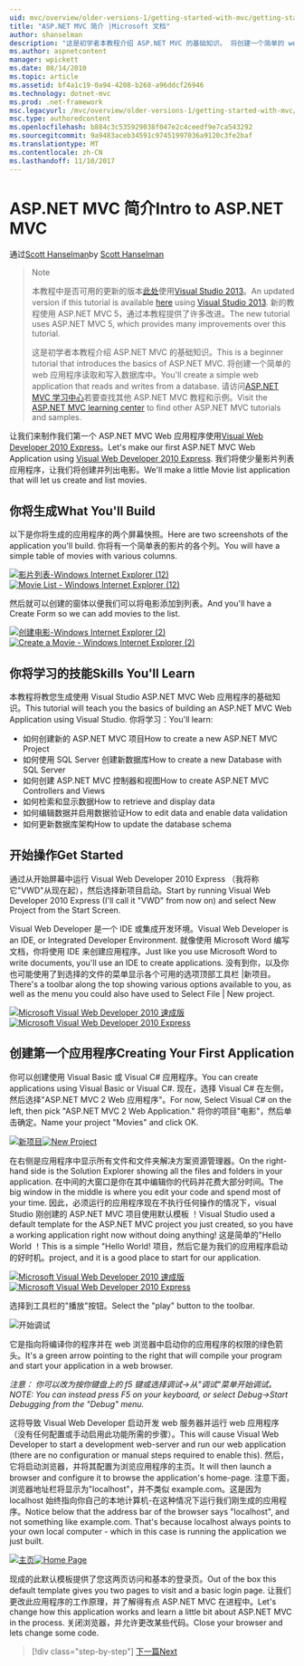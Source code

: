 ```yaml
---
uid: mvc/overview/older-versions-1/getting-started-with-mvc/getting-started-with-mvc-part1
title: "ASP.NET MVC 简介 |Microsoft 文档"
author: shanselman
description: "这是初学者本教程介绍 ASP.NET MVC 的基础知识。 将创建一个简单的 web 应用程序读取和写入数据库中。"
ms.author: aspnetcontent
manager: wpickett
ms.date: 08/14/2010
ms.topic: article
ms.assetid: bf4a1c19-0a94-4208-b268-a96ddcf26946
ms.technology: dotnet-mvc
ms.prod: .net-framework
msc.legacyurl: /mvc/overview/older-versions-1/getting-started-with-mvc/getting-started-with-mvc-part1
msc.type: authoredcontent
ms.openlocfilehash: b884c3c535929038f047e2c4ceedf9e7ca543292
ms.sourcegitcommit: 9a9483aceb34591c97451997036a9120c3fe2baf
ms.translationtype: MT
ms.contentlocale: zh-CN
ms.lasthandoff: 11/10/2017
---
```

<a name="intro-to-aspnet-mvc"></a><span data-ttu-id="a1897-104">ASP.NET MVC 简介</span><span class="sxs-lookup"><span data-stu-id="a1897-104">Intro to ASP.NET MVC</span></span>
====================
<span data-ttu-id="a1897-105">通过[Scott Hanselman](https://github.com/shanselman)</span><span class="sxs-lookup"><span data-stu-id="a1897-105">by [Scott Hanselman](https://github.com/shanselman)</span></span>

> > [!NOTE]
> > <span data-ttu-id="a1897-106">本教程中是否可用的更新的版本[此处](../../getting-started/introduction/getting-started.md)使用[Visual Studio 2013](https://www.microsoft.com/visualstudio/eng/2013-downloads)。</span><span class="sxs-lookup"><span data-stu-id="a1897-106">An updated version if this tutorial is available [here](../../getting-started/introduction/getting-started.md) using [Visual Studio 2013](https://www.microsoft.com/visualstudio/eng/2013-downloads).</span></span> <span data-ttu-id="a1897-107">新的教程使用 ASP.NET MVC 5，通过本教程提供了许多改进。</span><span class="sxs-lookup"><span data-stu-id="a1897-107">The new tutorial uses ASP.NET MVC 5, which provides many improvements over this tutorial.</span></span>
> 
> 
> <span data-ttu-id="a1897-108">这是初学者本教程介绍 ASP.NET MVC 的基础知识。</span><span class="sxs-lookup"><span data-stu-id="a1897-108">This is a beginner tutorial that introduces the basics of ASP.NET MVC.</span></span> <span data-ttu-id="a1897-109">将创建一个简单的 web 应用程序读取和写入数据库中。</span><span class="sxs-lookup"><span data-stu-id="a1897-109">You'll create a simple web application that reads and writes from a database.</span></span> <span data-ttu-id="a1897-110">请访问[ASP.NET MVC 学习中心](../../../index.md)若要查找其他 ASP.NET MVC 教程和示例。</span><span class="sxs-lookup"><span data-stu-id="a1897-110">Visit the [ASP.NET MVC learning center](../../../index.md) to find other ASP.NET MVC tutorials and samples.</span></span>


<span data-ttu-id="a1897-111">让我们来制作我们第一个 ASP.NET MVC Web 应用程序使用[Visual Web Developer 2010 Express](https://www.microsoft.com/express/Web/)。</span><span class="sxs-lookup"><span data-stu-id="a1897-111">Let's make our first ASP.NET MVC Web Application using [Visual Web Developer 2010 Express](https://www.microsoft.com/express/Web/).</span></span> <span data-ttu-id="a1897-112">我们将使少量影片列表应用程序，让我们将创建并列出电影。</span><span class="sxs-lookup"><span data-stu-id="a1897-112">We'll make a little Movie list application that will let us create and list movies.</span></span>

## <a name="what-youll-build"></a><span data-ttu-id="a1897-113">你将生成</span><span class="sxs-lookup"><span data-stu-id="a1897-113">What You'll Build</span></span>

<span data-ttu-id="a1897-114">以下是你将生成的应用程序的两个屏幕快照。</span><span class="sxs-lookup"><span data-stu-id="a1897-114">Here are two screenshots of the application you'll build.</span></span> <span data-ttu-id="a1897-115">你将有一个简单表的影片的各个列。</span><span class="sxs-lookup"><span data-stu-id="a1897-115">You will have a simple table of movies with various columns.</span></span>

<span data-ttu-id="a1897-116">[![影片列表-Windows Internet Explorer (12)](getting-started-with-mvc-part1/_static/image2.png)](getting-started-with-mvc-part1/_static/image1.png)</span><span class="sxs-lookup"><span data-stu-id="a1897-116">[![Movie List - Windows Internet Explorer (12)](getting-started-with-mvc-part1/_static/image2.png)](getting-started-with-mvc-part1/_static/image1.png)</span></span>

<span data-ttu-id="a1897-117">然后就可以创建的窗体以便我们可以将电影添加到列表。</span><span class="sxs-lookup"><span data-stu-id="a1897-117">And you'll have a Create Form so we can add movies to the list.</span></span>

<span data-ttu-id="a1897-118">[![创建电影-Windows Internet Explorer (2)](getting-started-with-mvc-part1/_static/image4.png)](getting-started-with-mvc-part1/_static/image3.png)</span><span class="sxs-lookup"><span data-stu-id="a1897-118">[![Create a Movie - Windows Internet Explorer (2)](getting-started-with-mvc-part1/_static/image4.png)](getting-started-with-mvc-part1/_static/image3.png)</span></span>

## <a name="skills-youll-learn"></a><span data-ttu-id="a1897-119">你将学习的技能</span><span class="sxs-lookup"><span data-stu-id="a1897-119">Skills You'll Learn</span></span>

<span data-ttu-id="a1897-120">本教程将教您生成使用 Visual Studio ASP.NET MVC Web 应用程序的基础知识。</span><span class="sxs-lookup"><span data-stu-id="a1897-120">This tutorial will teach you the basics of building an ASP.NET MVC Web Application using Visual Studio.</span></span> <span data-ttu-id="a1897-121">你将学习：</span><span class="sxs-lookup"><span data-stu-id="a1897-121">You'll learn:</span></span>

- <span data-ttu-id="a1897-122">如何创建新的 ASP.NET MVC 项目</span><span class="sxs-lookup"><span data-stu-id="a1897-122">How to create a new ASP.NET MVC Project</span></span>
- <span data-ttu-id="a1897-123">如何使用 SQL Server 创建新数据库</span><span class="sxs-lookup"><span data-stu-id="a1897-123">How to create a new Database with SQL Server</span></span>
- <span data-ttu-id="a1897-124">如何创建 ASP.NET MVC 控制器和视图</span><span class="sxs-lookup"><span data-stu-id="a1897-124">How to create ASP.NET MVC Controllers and Views</span></span>
- <span data-ttu-id="a1897-125">如何检索和显示数据</span><span class="sxs-lookup"><span data-stu-id="a1897-125">How to retrieve and display data</span></span>
- <span data-ttu-id="a1897-126">如何编辑数据并启用数据验证</span><span class="sxs-lookup"><span data-stu-id="a1897-126">How to edit data and enable data validation</span></span>
- <span data-ttu-id="a1897-127">如何更新数据库架构</span><span class="sxs-lookup"><span data-stu-id="a1897-127">How to update the database schema</span></span>

## <a name="get-started"></a><span data-ttu-id="a1897-128">开始操作</span><span class="sxs-lookup"><span data-stu-id="a1897-128">Get Started</span></span>

<span data-ttu-id="a1897-129">通过从开始屏幕中运行 Visual Web Developer 2010 Express （我将称它"VWD"从现在起），然后选择新项目启动。</span><span class="sxs-lookup"><span data-stu-id="a1897-129">Start by running Visual Web Developer 2010 Express (I'll call it "VWD" from now on) and select New Project from the Start Screen.</span></span>

<span data-ttu-id="a1897-130">Visual Web Developer 是一个 IDE 或集成开发环境。</span><span class="sxs-lookup"><span data-stu-id="a1897-130">Visual Web Developer is an IDE, or Integrated Developer Environment.</span></span> <span data-ttu-id="a1897-131">就像使用 Microsoft Word 编写文档，你将使用 IDE 来创建应用程序。</span><span class="sxs-lookup"><span data-stu-id="a1897-131">Just like you use Microsoft Word to write documents, you'll use an IDE to create applications.</span></span> <span data-ttu-id="a1897-132">没有到你，以及你也可能使用了到选择的文件的菜单显示各个可用的选项顶部工具栏 |新项目。</span><span class="sxs-lookup"><span data-stu-id="a1897-132">There's a toolbar along the top showing various options available to you, as well as the menu you could also have used to Select File | New project.</span></span>

<span data-ttu-id="a1897-133">[![Microsoft Visual Web Developer 2010 速成版](getting-started-with-mvc-part1/_static/image6.png)](getting-started-with-mvc-part1/_static/image5.png)</span><span class="sxs-lookup"><span data-stu-id="a1897-133">[![Microsoft Visual Web Developer 2010 Express](getting-started-with-mvc-part1/_static/image6.png)](getting-started-with-mvc-part1/_static/image5.png)</span></span>

## <a name="creating-your-first-application"></a><span data-ttu-id="a1897-134">创建第一个应用程序</span><span class="sxs-lookup"><span data-stu-id="a1897-134">Creating Your First Application</span></span>

<span data-ttu-id="a1897-135">你可以创建使用 Visual Basic 或 Visual C# 应用程序。</span><span class="sxs-lookup"><span data-stu-id="a1897-135">You can create applications using Visual Basic or Visual C#.</span></span> <span data-ttu-id="a1897-136">现在，选择 Visual C# 在左侧，然后选择"ASP.NET MVC 2 Web 应用程序"。</span><span class="sxs-lookup"><span data-stu-id="a1897-136">For now, Select Visual C# on the left, then pick "ASP.NET MVC 2 Web Application."</span></span> <span data-ttu-id="a1897-137">将你的项目"电影"，然后单击确定。</span><span class="sxs-lookup"><span data-stu-id="a1897-137">Name your project "Movies" and click OK.</span></span>

<span data-ttu-id="a1897-138">[![新项目](getting-started-with-mvc-part1/_static/image8.png)](getting-started-with-mvc-part1/_static/image7.png)</span><span class="sxs-lookup"><span data-stu-id="a1897-138">[![New Project](getting-started-with-mvc-part1/_static/image8.png)](getting-started-with-mvc-part1/_static/image7.png)</span></span>

<span data-ttu-id="a1897-139">在右侧是应用程序中显示所有文件和文件夹解决方案资源管理器。</span><span class="sxs-lookup"><span data-stu-id="a1897-139">On the right-hand side is the Solution Explorer showing all the files and folders in your application.</span></span> <span data-ttu-id="a1897-140">在中间的大窗口是你在其中编辑你的代码并花费大部分时间。</span><span class="sxs-lookup"><span data-stu-id="a1897-140">The big window in the middle is where you edit your code and spend most of your time.</span></span> <span data-ttu-id="a1897-141">因此，必须运行的应用程序现在不执行任何操作的情况下，visual Studio 刚创建的 ASP.NET MVC 项目使用默认模板 ！</span><span class="sxs-lookup"><span data-stu-id="a1897-141">Visual Studio used a default template for the ASP.NET MVC project you just created, so you have a working application right now without doing anything!</span></span> <span data-ttu-id="a1897-142">这是简单的"Hello World ！</span><span class="sxs-lookup"><span data-stu-id="a1897-142">This is a simple "Hello World!</span></span> <span data-ttu-id="a1897-143">项目，然后它是为我们的应用程序启动的好时机。</span><span class="sxs-lookup"><span data-stu-id="a1897-143">project, and it is a good place to start for our application.</span></span>

<span data-ttu-id="a1897-144">[![Microsoft Visual Web Developer 2010 速成版](getting-started-with-mvc-part1/_static/image10.png)](getting-started-with-mvc-part1/_static/image9.png)</span><span class="sxs-lookup"><span data-stu-id="a1897-144">[![Microsoft Visual Web Developer 2010 Express](getting-started-with-mvc-part1/_static/image10.png)](getting-started-with-mvc-part1/_static/image9.png)</span></span>

<span data-ttu-id="a1897-145">选择到工具栏的"播放"按钮。</span><span class="sxs-lookup"><span data-stu-id="a1897-145">Select the "play" button to the toolbar.</span></span>

![开始调试](getting-started-with-mvc-part1/_static/image11.png)

<span data-ttu-id="a1897-147">它是指向将编译你的程序并在 web 浏览器中启动你的应用程序的权限的绿色箭头。</span><span class="sxs-lookup"><span data-stu-id="a1897-147">It's a green arrow pointing to the right that will compile your program and start your application in a web browser.</span></span>

<span data-ttu-id="a1897-148">*注意： 你可以改为按你键盘上的 f5 键或选择调试-&gt;从"调试"菜单开始调试。*</span><span class="sxs-lookup"><span data-stu-id="a1897-148">*NOTE: You can instead press F5 on your keyboard, or select Debug-&gt;Start Debugging from the "Debug" menu.*</span></span>

<span data-ttu-id="a1897-149">这将导致 Visual Web Developer 启动开发 web 服务器并运行 web 应用程序 （没有任何配置或手动启用此功能所需的步骤）。</span><span class="sxs-lookup"><span data-stu-id="a1897-149">This will cause Visual Web Developer to start a development web-server and run our web application (there are no configuration or manual steps required to enable this).</span></span> <span data-ttu-id="a1897-150">然后，它将启动浏览器，并将其配置为浏览应用程序的主页。</span><span class="sxs-lookup"><span data-stu-id="a1897-150">It will then launch a browser and configure it to browse the application's home-page.</span></span> <span data-ttu-id="a1897-151">注意下面，浏览器地址栏将显示为"localhost"，并不类似 example.com。这是因为 localhost 始终指向你自己的本地计算机-在这种情况下运行我们刚生成的应用程序。</span><span class="sxs-lookup"><span data-stu-id="a1897-151">Notice below that the address bar of the browser says "localhost", and not something like example.com. That's because localhost always points to your own local computer - which in this case is running the application we just built.</span></span>

<span data-ttu-id="a1897-152">[![主页](getting-started-with-mvc-part1/_static/image13.png)](getting-started-with-mvc-part1/_static/image12.png)</span><span class="sxs-lookup"><span data-stu-id="a1897-152">[![Home Page](getting-started-with-mvc-part1/_static/image13.png)](getting-started-with-mvc-part1/_static/image12.png)</span></span>

<span data-ttu-id="a1897-153">现成的此默认模板提供了您这两页访问和基本的登录页。</span><span class="sxs-lookup"><span data-stu-id="a1897-153">Out of the box this default template gives you two pages to visit and a basic login page.</span></span> <span data-ttu-id="a1897-154">让我们更改此应用程序的工作原理，并了解得有点 ASP.NET MVC 在进程中。</span><span class="sxs-lookup"><span data-stu-id="a1897-154">Let's change how this application works and learn a little bit about ASP.NET MVC in the process.</span></span> <span data-ttu-id="a1897-155">关闭浏览器，并允许更改某些代码。</span><span class="sxs-lookup"><span data-stu-id="a1897-155">Close your browser and lets change some code.</span></span>

>[!div class="step-by-step"]
[<span data-ttu-id="a1897-156">下一篇</span><span class="sxs-lookup"><span data-stu-id="a1897-156">Next</span></span>](getting-started-with-mvc-part2.md)
